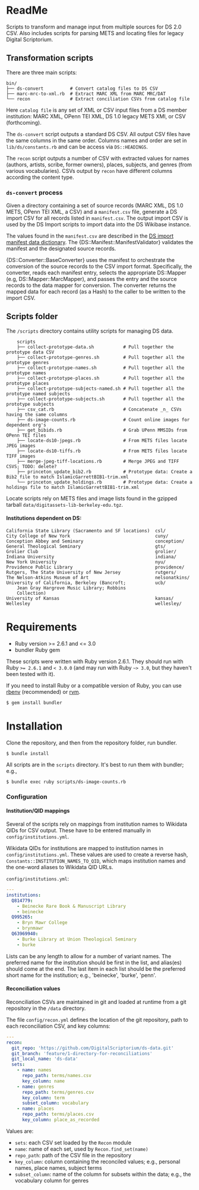 # ReadMe

Scripts to transform and manage input from multiple sources for DS 2.0 CSV.
Also includes scripts for parsing METS and locating files for legacy Digital
Scriptorium.

## Transformation scripts

There are three main scripts:

    bin/
    ├── ds-convert          # Convert catalog files to DS CSV
    ├── marc-mrc-to-xml.rb  # Extract MARC XML from MARC MRC/DAT
    └── recon               # Extract conciliation CSVs from catalog file

Here `catalog file` is any set of XML or CSV input files from a DS member
institution: MARC XML, OPenn TEI XML, DS 1.0 legacy METS XMl, or CSV
(forthcoming).

The `ds-convert` script outputs a standard DS CSV. All output CSV files have
the same columns in the same order. Columns names and order are set in
`lib/ds/constants.rb` and can be access via `DS::HEADINGS`.

The `recon` script outputs a number of CSV with extracted values for names
(authors, artists, scribe, former owners), places, subjects, and genres (from
various vocabularies). CSVs output by `recon` have different columns according
the content type.

### `ds-convert` process

Given a directory containing a set of source records (MARC XML, DS 1.0 
METS, OPenn TEI XML, a CSV) and a `manifest.csv` file, generate a DS 
import CSV for all records listed in `manifest.csv`. The output import
CSV is used by the DS Import scripts to import data into the DS 
Wikibase instance.

The values found in the `manifest.csv` are described in the [DS import
manifest data dictionary](https://docs.google.com/spreadsheets/d/195ItCa2Qg69lp0lMuVlq2eLWJzIAmWHUzDP170_af3I/edit?usp=sharing).
The {DS::Manifest::ManifestValidator} validates the manifest and the 
designated source records. 

{DS::Converter::BaseConverter} uses the manifest to orchestrate the
conversion of the source records to the CSV import format. Specifically,
the converter, reads each manifest entry, selects the appropriate 
DS::Mapper (e.g, DS::Mapper::MarcMapper), and passes the entry and 
the source records to the data mapper for conversion. The converter
returns the mapped data for each record (as a Hash) to the caller to
be written to the import CSV.

## Scripts folder

The `/scripts` directory contains utility scripts for managing DS data.

        scripts
        ├── collect-prototype-data.sh           # Pull together the prototype data CSV
        ├── collect-prototype-genres.sh         # Pull together all the prototype genres
        ├── collect-prototype-names.sh          # Pull together all the prototype names
        ├── collect-prototype-places.sh         # Pull together all the prototype places
        ├── collect-prototype-subjects-named.sh # Pull together all the prototype named subjects
        ├── collect-prototype-subjects.sh       # Pull together all the prototype subjects
        ├── csv_cat.rb                          # Concatenate _n_ CSVs having the same columns
        ├── ds-image-counts.rb                  # Count online images for dependent org's
        ├── get_bibids.rb                       # Grab UPenn MMSIDs from OPenn TEI files
        ├── locate-ds10-jpegs.rb                # From METS files locate JPEG images
        ├── locate-ds10-tiffs.rb                # From METS files locate TIFF images
        ├── merge-jpeg-tiff-locations.rb        # Merge JPEG and TIFF CSVS; TODO: delete?
        ├── princeton_update_bib2.rb            # Prototype data: Create a Bib2 file to match IslamicGarrettBIB1-trim.xml
        └── princeton_update_holdings.rb        # Prototype data: Create a holdings file to match IslamicGarrettBIB1-trim.xml

Locate scripts rely on METS files and image lists found in the gzipped tarball
`data/digitassets-lib-berkeley-edu.tgz`.

#### Institutions dependent on DS:

    California State Library (Sacramento and SF locations)  csl/
    City College of New York                                cuny/
    Conception Abbey and Seminary                           conception/
    General Theological Seminary                            gts/
    Grolier Club                                            grolier/
    Indiana University                                      indiana/
    New York University                                     nyu/
    Providence Public Library                               providence/
    Rutgers, The State University of New Jersey             rutgers/
    The Nelson-Atkins Museum of Art                         nelsonatkins/
    University of California, Berkeley (Bancroft;           ucb/
        Jean Gray Hargrove Music Library; Robbins
        Collection)
    University of Kansas                                    kansas/
    Wellesley                                               wellesley/

# Requirements

* Ruby version >= 2.6.1 and <= 3.0
* bundler Ruby gem

These scripts were written with Ruby version 2.6.1. They should run with Ruby
`>= 2.6.1` and `< 3.0.0` (and may run with Ruby `~> 3.0`, but they haven't been
tested with it).

If you need to install Ruby or a compatible version of Ruby, you can use
[rbenv][rbenv] (recommended) or [rvm][rvm].

[rbenv]: https://github.com/rbenv/rbenv  "rbenv on github"
[rvm]:   https://rvm.io                  "Ruby Version Manger home"

```shell
$ gem install bundler
```

# Installation

Clone the repository, and then from the repository folder, run bundler.

```shell
$ bundle install
```

All scripts are in the `scripts` directory. It's best to run them with
bundler; e.g.,

```shell
$ bundle exec ruby scripts/ds-image-counts.rb
```

### Configuration

#### Institution/QID mappings

Several of the scripts rely on mappings from institution names to Wikidata QIDs
for CSV output. These have to be entered manually in `config/institutions.yml`.

Wikidata QIDs for institutions are mapped to institution names in
`config/institutions.yml`. These values are used to create a reverse hash,
`Constants::INSTITUTION_NAMES_TO_QID`, which maps institution names and the
one-word aliases to Wikidata QID URLs.

`config/institutions.yml`:

```yaml
---
institutions:
  Q814779:
    - Beinecke Rare Book & Manuscript Library
    - beinecke
  Q995265:
    - Bryn Mawr College
    - brynmawr
  Q63969940:
    - Burke Library at Union Theological Seminary
    - burke
```

Lists can be any length to allow for a number of variant names. The
preferred name for the institution should be first in the list, and
alias(es) should come at the end. The last item in each list should
be the preferred short name for the institution; e.g., 'beinecke',
'burke', 'penn'.

#### Reconciliation values

Reconciliation CSVs are maintained in git and loaded at runtime from a git
repository in the `/data` directory.

The file `config/recon.yml` defines the location of the git repository,
path to each reconciliation CSV, and key columns:

```yaml
---
recon:
  git_repo: 'https://github.com/DigitalScriptorium/ds-data.git'
  git_branch: 'feature/1-directory-for-reconciliations'
  git_local_name: 'ds-data'
  sets:
    - name: names
      repo_path: terms/names.csv
      key_column: name
    - name: genres
      repo_path: terms/genres.csv
      key_column: term
      subset_column: vocabulary
    - name: places
      repo_path: terms/places.csv
      key_column: place_as_recorded
```

Values are:

- `sets`: each CSV set loaded by the `Recon` module
- `name`: name of each set, used by `Recon.find_set(name)`
- `repo_path`: path of the CSV file in the repository
- `key_column`: column containing the reconciled values; e.g., personal names, place names, subject terms
- `subset_column`: name of the column for subsets within the data; e.g., the vocabulary column for genres
